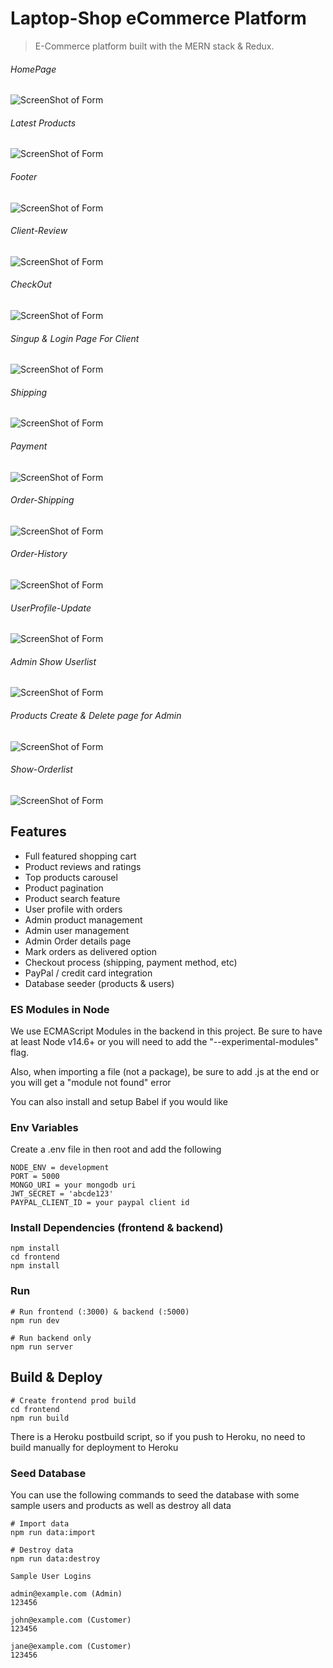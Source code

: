 # Laptop-Shop eCommerce Platform

> E-Commerce platform built with the MERN stack & Redux.





###### HomePage


![ScreenShot of Form](screenshots/a.png)




###### Latest Products
![ScreenShot of Form](screenshots/b.png)




###### Footer
![ScreenShot of Form](screenshots/c.png)





###### Client-Review
![ScreenShot of Form](screenshots/d.png)





###### CheckOut
![ScreenShot of Form](screenshots/e.png)






###### Singup & Login Page For Client
![ScreenShot of Form](screenshots/f.png)





###### Shipping
![ScreenShot of Form](screenshots/g.png)





###### Payment 
![ScreenShot of Form](screenshots/h.png)





###### Order-Shipping
![ScreenShot of Form](screenshots/i.png)




###### Order-History
![ScreenShot of Form](screenshots/j.png)




###### UserProfile-Update
![ScreenShot of Form](screenshots/k.png)




###### Admin Show Userlist
![ScreenShot of Form](screenshots/l.png)





###### Products Create & Delete page for Admin
![ScreenShot of Form](screenshots/m.png)





###### Show-Orderlist
![ScreenShot of Form](screenshots/n.png)
















## Features

- Full featured shopping cart
- Product reviews and ratings
- Top products carousel
- Product pagination
- Product search feature
- User profile with orders
- Admin product management
- Admin user management
- Admin Order details page
- Mark orders as delivered option
- Checkout process (shipping, payment method, etc)
- PayPal / credit card integration
- Database seeder (products & users)




### ES Modules in Node

We use ECMAScript Modules in the backend in this project. Be sure to have at least Node v14.6+ or you will need to add the "--experimental-modules" flag.

Also, when importing a file (not a package), be sure to add .js at the end or you will get a "module not found" error

You can also install and setup Babel if you would like

### Env Variables

Create a .env file in then root and add the following

```
NODE_ENV = development
PORT = 5000
MONGO_URI = your mongodb uri
JWT_SECRET = 'abcde123'
PAYPAL_CLIENT_ID = your paypal client id
```

### Install Dependencies (frontend & backend)

```
npm install
cd frontend
npm install
```

### Run

```
# Run frontend (:3000) & backend (:5000)
npm run dev

# Run backend only
npm run server
```

## Build & Deploy

```
# Create frontend prod build
cd frontend
npm run build
```

There is a Heroku postbuild script, so if you push to Heroku, no need to build manually for deployment to Heroku

### Seed Database

You can use the following commands to seed the database with some sample users and products as well as destroy all data

```
# Import data
npm run data:import

# Destroy data
npm run data:destroy
```

```
Sample User Logins

admin@example.com (Admin)
123456

john@example.com (Customer)
123456

jane@example.com (Customer)
123456
```



